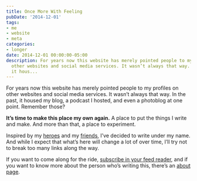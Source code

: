 ```yaml
---
title: Once More With Feeling
pubDate: '2014-12-01'
tags:
- me
- website
- meta
categories:
- longer
date: 2014-12-01 00:00:00-05:00
description: For years now this website has merely pointed people to my profiles on
  other websites and social media services. It wasn’t always that way. In the past,
  it hous...
---
```


For years now this website has merely pointed people to my profiles on other websites and social media services. It wasn’t always that way. In the past, it housed my blog, a podcast I hosted, and even a photoblog at one point. Remember those?

**It’s time to make this place my own again.** A place to put the things I write and make. And more than that, a place to experiment.

Inspired by my [heroes](http://frankchimero.com/blog/homesteading-2014/) and my [friends](http://khanlou.com), I’ve decided to write under my name. And while I expect that what’s here will change a lot of over time, I’ll try not to break too many links along the way.

If you want to come along for the ride, [subscribe in your feed reader](/feed/), and if you want to know more about the person who’s writing this, there’s an [about page](/about/).
